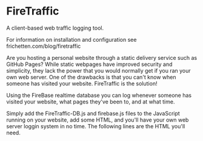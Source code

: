 # FireTraffic
A client-based web traffic logging tool.

For information on installation and configuration see frichetten.com/blog/firetraffic

Are you hosting a personal website through a static delivery service such as GitHub Pages? While static webpages have improved security and simplicity, they lack the power that you would normally get if you ran your own web server. One of the drawbacks is that you can't know when someone has visited your website. FireTraffic is the solution!

Using the FireBase realtime database you can log whenever someone has visited your website, what pages they've been to, and at what time.

Simply add the FireTraffic-DB.js and firebase.js files to the JavaScript running on your website, add some HTML, and you'll have your own web server loggin system in no time. The following lines are the HTML you'll need.

<pre><script src="https://ajax.aspnetcdn.com/ajax/jQuery/jquery-3.2.1.min.js"></script>
<script src="https://www.gstatic.com/firebasejs/4.1.3/firebase.js"></script>
<script src="/js/firebase.js"></script>
<script src="/js/FireTraffic-DB.js"></script></pre>
